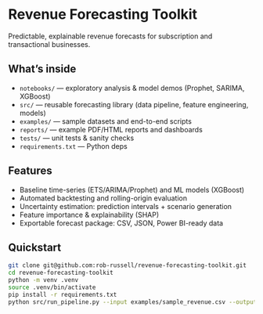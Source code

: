 # Revenue Forecasting Toolkit

Predictable, explainable revenue forecasts for subscription and transactional businesses.

## What’s inside
- `notebooks/` — exploratory analysis & model demos (Prophet, SARIMA, XGBoost)
- `src/` — reusable forecasting library (data pipeline, feature engineering, models)
- `examples/` — sample datasets and end-to-end scripts
- `reports/` — example PDF/HTML reports and dashboards
- `tests/` — unit tests & sanity checks
- `requirements.txt` — Python deps

## Features
- Baseline time-series (ETS/ARIMA/Prophet) and ML models (XGBoost)
- Automated backtesting and rolling-origin evaluation
- Uncertainty estimation: prediction intervals + scenario generation
- Feature importance & explainability (SHAP)
- Exportable forecast package: CSV, JSON, Power BI-ready data

## Quickstart
```bash
git clone git@github.com:rob-russell/revenue-forecasting-toolkit.git
cd revenue-forecasting-toolkit
python -m venv .venv
source .venv/bin/activate
pip install -r requirements.txt
python src/run_pipeline.py --input examples/sample_revenue.csv --output forecasts/out.csv
